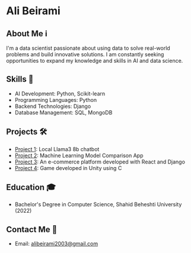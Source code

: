 # Ali Beirami

## About Me ℹ️
I'm a data scientist passionate about using data to solve real-world problems and build innovative solutions. I am constantly seeking opportunities to expand my knowledge and skills in AI and data science.

## Skills 🚀
- AI Development: Python, Scikit-learn
- Programming Languages: Python
- Backend Technologies: Django
- Database Management: SQL, MongoDB


## Projects 🛠️
- [Project 1](https://github.com/AliBeiramiii/Chatbot-Ollama3): Local Llama3 8b chatbot
- [Project 2](https://github.com/parsasarfarazi/Machine-Learning): Machine Learning Model Comparison App 
- [Project 3](https://github.com/AliBeiramiii/nfc-galaxy): An e-commerce platform developed with React and Django
- [Project 4](https://github.com/AliBeiramiii/laser-blaster2): Game developed in Unity using C


## Education 🎓
- Bachelor's Degree in Computer Science, Shahid Beheshti University (2022)

## Contact Me 📧
- Email: alibeirami2003@gmail.com
